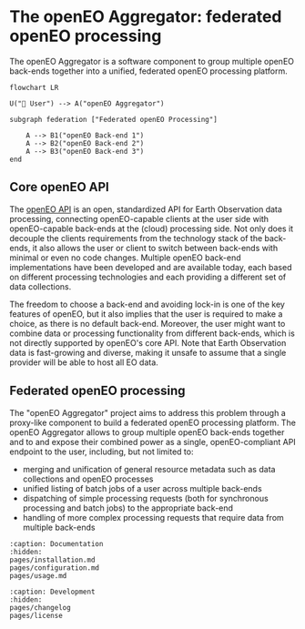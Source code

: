 
# The openEO Aggregator: federated openEO processing

The openEO Aggregator is a software component to group multiple openEO back-ends together
into a unified, federated openEO processing platform.


```{mermaid}
flowchart LR

U("👤 User") --> A("openEO Aggregator")

subgraph federation ["Federated openEO Processing"]

    A --> B1("openEO Back-end 1")
    A --> B2("openEO Back-end 2")
    A --> B3("openEO Back-end 3")
end
```


## Core openEO API

The [openEO API](https://openeo.org/) is an open, standardized API for Earth Observation data processing,
connecting openEO-capable clients at the user side with openEO-capable back-ends at the (cloud) processing side.
Not only does it decouple the clients requirements from the technology stack of the back-ends,
it also allows the user or client to switch between back-ends with minimal or even no code changes.
Multiple openEO back-end implementations have been developed and are available today,
each based on different processing technologies and each providing a different set of data collections.

The freedom to choose a back-end and avoiding lock-in is one of the key features of openEO,
but it also implies that the user is required to make a choice, as there is no default back-end.
Moreover, the user might want to combine data or processing functionality from different back-ends,
which is not directly supported by openEO's core API.
Note that Earth Observation data is fast-growing and diverse,
making it unsafe to assume that a single provider will be able to host all EO data.

## Federated openEO processing

The "openEO Aggregator" project aims to address this problem through a proxy-like component to
build a federated openEO processing platform.
The openEO Aggregator allows to group multiple openEO back-ends together
and to and expose their combined power as a single, openEO-compliant API endpoint to the user,
including, but not limited to:

- merging and unification of general resource metadata such as data collections and openEO processes
- unified listing of batch jobs of a user across multiple back-ends
- dispatching of simple processing requests (both for synchronous processing and batch jobs) to the appropriate back-end
- handling of more complex processing requests that require data from multiple back-ends



```{toctree}
:caption: Documentation
:hidden:
pages/installation.md
pages/configuration.md
pages/usage.md
```

```{toctree}
:caption: Development
:hidden:
pages/changelog
pages/license
```
